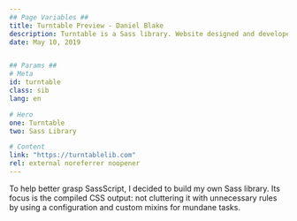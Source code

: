 ```yaml
---
## Page Variables ##
title: Turntable Preview - Daniel Blake
description: Turntable is a Sass library. Website designed and developed by Daniel Blake.
date: May 10, 2019


## Params ##
# Meta
id: turntable
class: sib
lang: en

# Hero
one: Turntable
two: Sass Library

# Content
link: "https://turntablelib.com"
rel: external noreferrer noopener
---
```


To help better grasp SassScript, I decided to build my own Sass library. Its focus is the compiled CSS output: not cluttering it with unnecessary rules by using a configuration and custom mixins for mundane tasks.
